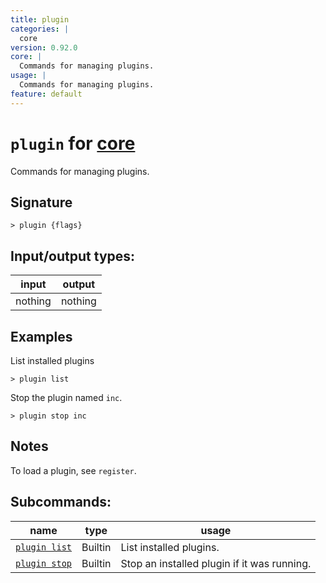 ```yaml
---
title: plugin
categories: |
  core
version: 0.92.0
core: |
  Commands for managing plugins.
usage: |
  Commands for managing plugins.
feature: default
---
```

<!-- This file is automatically generated. Please edit the command in https://github.com/nushell/nushell instead. -->

# `plugin` for [core](/commands/categories/core.md)

<div class='command-title'>Commands for managing plugins.</div>

## Signature

```> plugin {flags} ```


## Input/output types:

| input   | output  |
| ------- | ------- |
| nothing | nothing |

## Examples

List installed plugins
```nu
> plugin list

```

Stop the plugin named `inc`.
```nu
> plugin stop inc

```

## Notes
To load a plugin, see `register`.

## Subcommands:

| name                                           | type    | usage                                       |
| ---------------------------------------------- | ------- | ------------------------------------------- |
| [`plugin list`](/commands/docs/plugin_list.md) | Builtin | List installed plugins.                     |
| [`plugin stop`](/commands/docs/plugin_stop.md) | Builtin | Stop an installed plugin if it was running. |